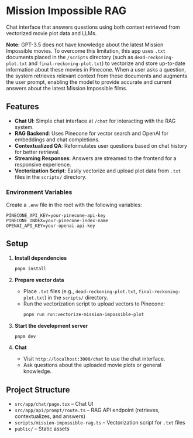 # Mission Impossible RAG

Chat interface that answers questions using both context retrieved from vectorized movie plot data and LLMs.

**Note:** GPT-3.5 does not have knowledge about the latest Mission Impossible movies. To overcome this limitation, this app uses `.txt` documents placed in the `/scripts` directory (such as `dead-reckoning-plot.txt` and `final-reckoning-plot.txt`) to vectorize and store up-to-date information about these movies in Pinecone. When a user asks a question, the system retrieves relevant context from these documents and augments the user prompt, enabling the model to provide accurate and current answers about the latest Mission Impossible films.

## Features
- **Chat UI**: Simple chat interface at `/chat` for interacting with the RAG system.
- **RAG Backend**: Uses Pinecone for vector search and OpenAI for embeddings and chat completions.
- **Contextualized QA**: Reformulates user questions based on chat history for better retrieval.
- **Streaming Responses**: Answers are streamed to the frontend for a responsive experience.
- **Vectorization Script**: Easily vectorize and upload plot data from `.txt` files in the `scripts/` directory.

### Environment Variables
Create a `.env` file in the root with the following variables:
```
PINECONE_API_KEY=your-pinecone-api-key
PINECONE_INDEX=your-pinecone-index-name
OPENAI_API_KEY=your-openai-api-key
```

## Setup
1. **Install dependencies**
   ```sh
   pnpm install
   ```

2. **Prepare vector data**
   - Place `.txt` files (e.g., `dead-reckoning-plot.txt`, `final-reckoning-plot.txt`) in the `scripts/` directory.
   - Run the vectorization script to upload vectors to Pinecone:
     ```sh
     pnpm run run:vectorize-mission-impossible-plot
     ```

3. **Start the development server**
   ```sh
   pnpm dev
   ```

4. **Chat**
   - Visit `http://localhost:3000/chat` to use the chat interface.
   - Ask questions about the uploaded movie plots or general knowledge.

## Project Structure
- `src/app/chat/page.tsx` – Chat UI
- `src/app/api/prompt/route.ts` – RAG API endpoint (retrieves, contextualizes, and answers)
- `scripts/mission-impossible-rag.ts` – Vectorization script for `.txt` files
- `public/` – Static assets
